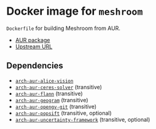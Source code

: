 # Docker image for `meshroom`

`Dockerfile` for building Meshroom from AUR.

- [AUR package](https://aur.archlinux.org/packages/meshroom/)
- [Upstream URL](https://alicevision.org)

## Dependencies

- [`arch-aur-alice-vision`](../arch-aur-alice-vision/README.md)
- [`arch-aur-ceres-solver`](../arch-aur-ceres-solver/README.md) (transitive)
- [`arch-aur-flann`](../arch-aur-flann/README.md) (transitive)
- [`arch-aur-geogram`](../arch-aur-flann/README.md) (transitive)
- [`arch-aur-opengv-git`](../arch-aur-opengv-git/README.md) (transitive)
- [`arch-aur-popsift`](../arch-aur-popsift/README.md) (transitive, optional)
- [`arch-aur-uncertainty-framework`](../arch-aur-uncertainty-framework/README.md) (transitive, optional)
